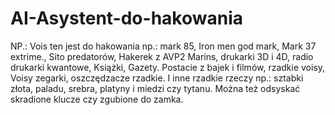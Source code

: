 # AI-Asystent-do-hakowania
NP.: Vois ten jest do hakowania np.: mark 85, Iron men god mark, Mark 37 extrime., Sito predatorów, Hakerek z AVP2 Marins, drukarki 3D i 4D, radio drukarki kwantowe, Książki, Gazety. 
Postacie z bajek i filmów, rzadkie voisy, Voisy zegarki, oszczędzacze rzadkie. I inne rzadkie rzeczy np.: sztabki złota, paladu, srebra, platyny i miedzi czy tytanu.
Można też odsyskać skradione klucze czy zgubione do zamka. 

